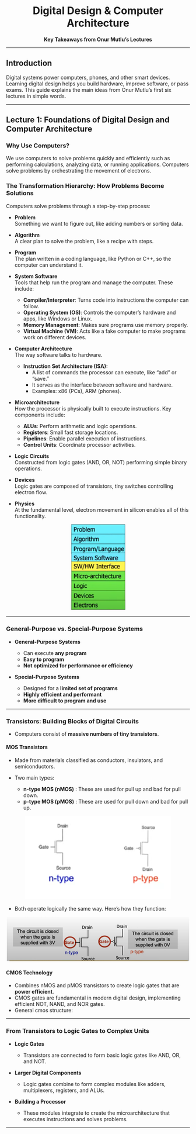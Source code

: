 <div align="center">
  <h1>Digital Design & Computer Architecture</h1>
</div>
<p align="center">
  <strong>Key Takeaways from Onur Mutlu’s Lectures</strong>
</p>

---

## Introduction  
Digital systems power computers, phones, and other smart devices. Learning digital design helps you build hardware, improve software, or pass exams. This guide explains the main ideas from Onur Mutlu’s first six lectures in simple words.

---

## Lecture 1: Foundations of Digital Design and Computer Architecture  

### Why Use Computers?  
We use computers to solve problems quickly and efficiently such as performing calculations, analyzing data, or running applications. Computers solve problems by orchestrating the movement of electrons.

### The Transformation Hierarchy: How Problems Become Solutions  
Computers solve problems through a step-by-step process:  

- **Problem**  
  Something we want to figure out, like adding numbers or sorting data.

- **Algorithm**  
  A clear plan to solve the problem, like a recipe with steps.

- **Program**  
  The plan written in a coding language, like Python or C++, so the computer can understand it.

- **System Software**  
  Tools that help run the program and manage the computer. These include:

  - **Compiler/Interpreter**: Turns code into instructions the computer can follow.  
  - **Operating System (OS)**: Controls the computer’s hardware and apps, like Windows or Linux.  
  - **Memory Management**: Makes sure programs use memory properly.  
  - **Virtual Machine (VM)**: Acts like a fake computer to make programs work on different devices.

- **Computer Architecture**  
  The way software talks to hardware.

  - **Instruction Set Architecture (ISA):**  
    - A list of commands the processor can execute, like “add” or “save.”  
    - It serves as the interface between software and hardware.  
    - Examples: x86 (PCs), ARM (phones).

- **Microarchitecture**  
  How the processor is physically built to execute instructions. Key components include:

  - **ALUs**: Perform arithmetic and logic operations.  
  - **Registers**: Small fast storage locations.  
  - **Pipelines**: Enable parallel execution of instructions.  
  - **Control Units**: Coordinate processor activities.

- **Logic Circuits**  
  Constructed from logic gates (AND, OR, NOT) performing simple binary operations.

- **Devices**  
  Logic gates are composed of transistors, tiny switches controlling electron flow.

- **Physics**  
  At the fundamental level, electron movement in silicon enables all of this functionality.

<p align="center">
  <img src="https://raw.githubusercontent.com/rmknae/Meds_repo/main/Digital%20Design%20Onur's%20lectures/pngs/Capture.PNG" alt="Transformation Hierarchy" width="150">
</p>

---

### General-Purpose vs. Special-Purpose Systems  

- **General-Purpose Systems**  
  - Can execute **any program**  
  - **Easy to program**  
  - **Not optimized for performance or efficiency**

- **Special-Purpose Systems**  
  - Designed for a **limited set of programs**  
  - **Highly efficient and performant**  
  - **More difficult to program and use**

---

### Transistors: Building Blocks of Digital Circuits  

- Computers consist of **massive numbers of tiny transistors**.

#### MOS Transistors  
- Made from materials classified as conductors, insulators, and semiconductors.  
- Two main types:

  - **n-type MOS (nMOS)** : These are used for pull up and bad for pull down. 
  - **p-type MOS (pMOS)** : These are used for pull down and bad for pull up. 

<p align="center">
  <img src="https://github.com/rmknae/Meds_repo/blob/main/Digital%20Design%20Onur's%20lectures/pngs/2.PNG?raw=true" width="400" alt="nMOS and pMOS Transistors">
</p>

- Both operate logically the same way. Here’s how they function:

<p align="center">
  <img src="https://github.com/rmknae/Meds_repo/blob/main/Digital%20Design%20Onur's%20lectures/pngs/3.png?raw=true" width="500" alt="nMOS and pMOS working logic">
</p>

#### CMOS Technology  
- Combines nMOS and pMOS transistors to create logic gates that are **power efficient**.  
- CMOS gates are fundamental in modern digital design, implementing efficient NOT, NAND, and NOR gates.
- General cmos structure: 
---

### From Transistors to Logic Gates to Complex Units  

- **Logic Gates**  
  - Transistors are connected to form basic logic gates like AND, OR, and NOT.

- **Larger Digital Components**  
  - Logic gates combine to form complex modules like adders, multiplexers, registers, and ALUs.

- **Building a Processor**  
  - These modules integrate to create the microarchitecture that executes instructions and solves problems.

---

